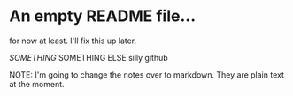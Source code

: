 An empty README file...
=======================

for now at least.  I'll fix this up later.

*SOMETHING*
SOMETHING ELSE
silly github

NOTE: I'm going to change the notes over to markdown. They are plain text at the moment.
